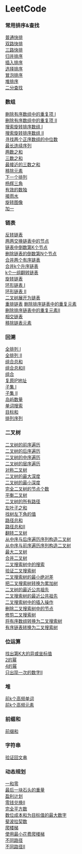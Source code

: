# LeetCode

### 常用排序&查找
[普通快排]()</br>
[双路快排]()</br>
[三路快排](https://github.com/Ray-ux/LeetCode/blob/master/src/sort/ThreeWaysQuickSort.java) </br>
[归并排序](https://github.com/Ray-ux/LeetCode/blob/master/src/sort/MergeSort.java) </br>
[插入排序](https://github.com/Ray-ux/LeetCode/blob/master/src/sort/InsertSort.java) </br>
[选择排序](https://github.com/Ray-ux/LeetCode/blob/master/src/sort/SelectionSort.java) </br>
[冒泡排序](https://github.com/Ray-ux/LeetCode/blob/master/src/sort/BubbleSort.java) </br>
[堆排序](https://github.com/Ray-ux/LeetCode/blob/master/src/sort/HeapSort.java) </br>
[二分查找](https://github.com/Ray-ux/LeetCode/blob/master/src/sort/BinarySearchNoRecur.java) </br>

### 数组
[删除有序数组中的重复项 Ⅰ](https://github.com/Ray-ux/LeetCode/blob/master/src/array/RemoveDuplicatesBySortedArray%E2%85%A0.java) </br>
[删除有序数组中的重复项 Ⅱ](https://github.com/Ray-ux/LeetCode/blob/master/src/array/RemoveDuplicatesBySortedArray%E2%85%A1.java) </br>
[搜索旋转排序数组 Ⅰ]() </br>
[搜索旋转排序数组 Ⅱ]() </br>
[寻找两个正序数组的中位数]() </br>
[最长连续序列]() </br>
[两数之和](https://github.com/Ray-ux/LeetCode/blob/master/src/array/TwoSum.java) </br>
[三数之和](https://github.com/Ray-ux/LeetCode/blob/master/src/array/TwoSum.java) </br>
[最接近的三数之和]() </br>
[移除元素]() </br>
[下一个排列]() </br>
[杨辉三角](https://github.com/Ray-ux/LeetCode/blob/master/src/array/PascalTriangle.java) </br>
[有效的数独](https://github.com/Ray-ux/LeetCode/blob/master/src/array/ValidSudoku.java) </br>
[接雨水](https://github.com/Ray-ux/LeetCode/blob/master/src/array/TrappingRainWater.java) </br>
[旋转图像](https://github.com/Ray-ux/LeetCode/blob/master/src/array/RotateImage.java)  </br>
[加一](https://github.com/Ray-ux/LeetCode/blob/master/src/array/PlusOne.java)
### 链表
[反转链表](https://github.com/Ray-ux/LeetCode/blob/master/src/linkedlist/ReverseList.java) </br>
[两两交换链表中的节点](https://github.com/Ray-ux/LeetCode/blob/master/src/linkedlist/SwapNodesInPairs.java) </br>
[链表中倒数第K个节点](https://github.com/Ray-ux/LeetCode/blob/master/src/linkedlist/KthNodeFromEndLinkedList.java) </br>
[删除链表的倒数第N个节点](https://github.com/Ray-ux/LeetCode/blob/master/src/linkedlist/RemoveNthNodeFromEndofList.java) </br>
[合并两个有序链表](https://github.com/Ray-ux/LeetCode/blob/master/src/linkedlist/MergeTwoSortedLists.java) </br>
[合并k个升序链表](https://github.com/Ray-ux/LeetCode/blob/master/src/linkedlist/MergekSortedLists.java) </br>
[k个一组翻转链表](https://github.com/Ray-ux/LeetCode/blob/master/src/linkedlist/ReverseNodesInKgroup.java) </br>
[旋转链表](https://github.com/Ray-ux/LeetCode/blob/master/src/linkedlist/RotateList.java) </br>
[环形链表 Ⅰ](https://github.com/Ray-ux/LeetCode/blob/master/src/linkedlist/LinkedListCycleⅠ.java) </br>
[环形链表 Ⅱ](https://github.com/Ray-ux/LeetCode/blob/master/src/linkedlist/LinkedListCycleⅡ.java) </br>
[二叉树展开为链表](https://github.com/Ray-ux/LeetCode/blob/master/src/linkedlist/FlattenBinaryTreeToLinkedList.java) </br>
[重排链表](https://github.com/Ray-ux/LeetCode/blob/master/src/linkedlist/ReorderList.java) 
[删除排序链表中的重复元素]() </br>
[删除排序链表中的重复元素Ⅱ](https://github.com/Ray-ux/LeetCode/blob/master/src/linkedlist/RemoveDuplicatesFromSortedListⅡ.java) </br>
[相交链表](https://github.com/Ray-ux/LeetCode/blob/master/src/linkedlist/IntersectionOfTwoLinkedLists.java) </br>
[移除链表元素](https://github.com/Ray-ux/LeetCode/blob/master/src/linkedlist/RemoveLinkedListElements.java)
### 回溯
[全排列 Ⅰ](https://github.com/Ray-ux/LeetCode/blob/master/src/recall/Permutations.java) </br>
[全排列 Ⅱ](https://github.com/Ray-ux/LeetCode/blob/master/src/recall/PermutationsⅡ.java) </br>
[组合总和](https://github.com/Ray-ux/LeetCode/blob/master/src/recall/CombinationSumⅠ.java) </br>
[组合总和Ⅱ](https://github.com/Ray-ux/LeetCode/blob/master/src/recall/CombinationSumⅡ.java) </br>
[组合](https://github.com/Ray-ux/LeetCode/blob/master/src/recall/Combinations.java) </br>
[复原IP地址](https://github.com/Ray-ux/LeetCode/blob/master/src/recall/RestoreIpAddress.java) </br>
[子集 Ⅰ](https://github.com/Ray-ux/LeetCode/blob/master/src/recall/SubSets%E2%85%A0.java) </br>
[子集 Ⅱ](https://github.com/Ray-ux/LeetCode/blob/master/src/recall/SubSets%E2%85%A1.java) </br>
[岛屿数量](https://github.com/Ray-ux/LeetCode/blob/master/src/recall/NumbersOfIslands.java) </br>
[单词搜索](https://github.com/Ray-ux/LeetCode/blob/master/src/recall/WordSearch.java) </br>
[目标和](https://github.com/Ray-ux/LeetCode/blob/master/src/recall/TargetSum.java) </br>
[排列序列](https://github.com/Ray-ux/LeetCode/blob/master/src/recall/PermutationSequence.java)
### 二叉树
[二叉树的前序遍历](https://github.com/Ray-ux/LeetCode/blob/master/src/tree/BinaryTreePreorderTraversal.java) </br>
[二叉树的后序遍历](https://github.com/Ray-ux/LeetCode/blob/master/src/tree/BinaryTreePostorderTraversal.java) </br>
[二叉树的中序遍历](https://github.com/Ray-ux/LeetCode/blob/master/src/tree/BinaryTreeInorderTraversal.java) </br>
[二叉树的层序遍历](https://github.com/Ray-ux/LeetCode/blob/master/src/tree/BinaryTreeLevelOrderTraversal.java) </br>
[对称二叉树](https://github.com/Ray-ux/LeetCode/blob/master/src/tree/SymmetricTree.java) </br>
[二叉树的最大深度](https://github.com/Ray-ux/LeetCode/blob/master/src/tree/MaximumDepthOfBinaryTree.java) </br>
[二叉树的最小深度](https://github.com/Ray-ux/LeetCode/blob/master/src/tree/MinimumDepthOfBinaryTree.java) </br>
[完全二叉树的节点个数](https://github.com/Ray-ux/LeetCode/blob/master/src/tree/CountCompleteTreeNodes.java) </br>
[平衡二叉树](https://github.com/Ray-ux/LeetCode/blob/master/src/tree/BalancedBinaryTree.java) </br>
[二叉树的所有路径](https://github.com/Ray-ux/LeetCode/blob/master/src/tree/BinaryTreePaths.java) </br>
[左叶子之和](https://github.com/Ray-ux/LeetCode/blob/master/src/tree/SumOfLeftLeaves.java) </br>
[找树左下角的值](https://github.com/Ray-ux/LeetCode/blob/master/src/tree/FindBottomLeftTreeValue.java) </br>
[路径总和](https://github.com/Ray-ux/LeetCode/blob/master/src/tree/PathSum.java) </br>
[路径总和Ⅱ](https://github.com/Ray-ux/LeetCode/blob/master/src/tree/PathSumⅡ.java) </br>
[翻转二叉树](https://github.com/Ray-ux/LeetCode/blob/master/src/tree/InvertBinaryTree.java) </br>
[从中序与后序遍历序列构造二叉树](https://github.com/Ray-ux/LeetCode/blob/master/src/tree/ConstructBinaryFromInorderAndPostorder.java) </br>
[从中序与前序遍历序列构造二叉树](https://github.com/Ray-ux/LeetCode/blob/master/src/tree/ConstructBinaryTreeFromPreOrderandInOrder.java) </br>
[最大二叉树](https://github.com/Ray-ux/LeetCode/blob/master/src/tree/MaximumBinaryTree.java) </br>
[合并二叉树](https://github.com/Ray-ux/LeetCode/blob/master/src/tree/MergeTwoBinaryTrees.java) </br>
[二叉搜索树中的搜索](https://github.com/Ray-ux/LeetCode/blob/master/src/tree/SearchInABinaryTree.java) </br>
[验证二叉搜索树](https://github.com/Ray-ux/LeetCode/blob/master/src/tree/ValidateBinarySearchTree.java) </br>
[二叉搜索树的最小绝对差](https://github.com/Ray-ux/LeetCode/blob/master/src/tree/MinimumAbsoluteDifferenceInBST.java) </br>
[把二叉搜索树转换为累加树](https://github.com/Ray-ux/LeetCode/blob/master/src/tree/CovertBSTtoGreaterTree.java) </br>
[二叉树的最近公共祖先](https://github.com/Ray-ux/LeetCode/blob/master/src/tree/TheNearestAncestorsOfBinaryTree.java) </br>
[二叉搜索树的最近公共祖先]() </br>
[二叉搜索树中的插入操作]() </br>
[删除二叉搜索树中的节点](https://github.com/Ray-ux/LeetCode/blob/master/src/tree/DeleteNodeInABST.java) </br>
[修剪二叉搜索树]() </br>
[将有序数组转换为二叉搜索树](https://github.com/Ray-ux/LeetCode/blob/master/src/tree/ConvertSortedArrayToBST.java) </br>
[有序链表转换为二叉搜索树](https://github.com/Ray-ux/LeetCode/blob/master/src/tree/ConvertSortedArrayToBST.java) </br>

### 位运算
[找出第K大的异或坐标值](https://github.com/Ray-ux/LeetCode/blob/master/src/bitoperation/FindKthLargestXORCoorrdinateValue.java) </br>
[2的幂](https://github.com/Ray-ux/LeetCode/blob/master/src/bitoperation/PowerOfTwo.java) </br>
[4的幂](https://github.com/Ray-ux/LeetCode/blob/master/src/bitoperation/PowerOfFour.java) </br>
[只出现一次的数字Ⅱ](https://github.com/Ray-ux/LeetCode/blob/master/src/bitoperation/SingleNumberⅡ.java) </br>
### 堆
[前k个高频单词](https://github.com/Ray-ux/LeetCode/blob/master/src/heap/TopkFrequentWords.java) </br>
[前k个高频元素](https://github.com/Ray-ux/LeetCode/blob/master/src/heap/TopkFrequentElements.java) </br>
### 前缀和
[前缀和](https://github.com/Ray-ux/LeetCode/blob/master/src/prefixsum)
### 字符串
[验证回文串](https://github.com/Ray-ux/LeetCode/blob/master/src/string)
### 动态规划
[一和零](https://github.com/Ray-ux/LeetCode/blob/master/src/dynamic/OnesAndZeroes.java) </br>
[最后一块石头的重量](https://github.com/Ray-ux/LeetCode/blob/master/src/dynamic/LastStoneWeightⅡ.java) </br>
[盈利计划](https://github.com/Ray-ux/LeetCode/blob/master/src/dynamic/ProfitableSchemes.java) </br>
[零钱兑换Ⅱ](https://github.com/Ray-ux/LeetCode/blob/master/src/dynamic/CoinChangeⅡ.java) </br>
[完全平方数](https://github.com/Ray-ux/LeetCode/blob/master/src/dynamic/PerfectSquares.java) </br>
[数位成本和为目标值的最大数字](https://github.com/Ray-ux/LeetCode/blob/master/src/dynamic/FromLargestIntegerWithDigitsThatAdduptoTarget.java) </br>
[斐波拉契数](https://github.com/Ray-ux/LeetCode/blob/master/src/dynamic/FibonacciNumber.java) </br>
[爬楼梯](https://github.com/Ray-ux/LeetCode/blob/master/src/dynamic/ClimbingStairs.java) </br>
[使用最小花费爬楼梯](https://github.com/Ray-ux/LeetCode/blob/master/src/dynamic/MinCostClimbingStairs.java) </br>
[不同路径](https://github.com/Ray-ux/LeetCode/blob/master/src/dynamic/UniquePaths.java) </br>
[不同路径Ⅱ](https://github.com/Ray-ux/LeetCode/blob/master/src/dynamic/UniquePathsⅡ.java) </br>